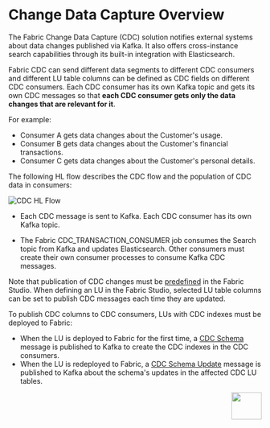 # Change Data Capture Overview

The Fabric Change Data Capture (CDC) solution notifies external systems about data changes published via Kafka. It also offers cross-instance search capabilities through its built-in integration with Elasticsearch.

Fabric CDC can send different data segments to different CDC consumers and different LU table columns can be defined as CDC fields on different CDC consumers. Each CDC consumer has its own Kafka topic and gets its own CDC messages so that **each CDC consumer gets only the data changes that are relevant for it**. 

For example:
-  Consumer A gets data changes about the Customer's usage.
-  Consumer B gets data changes about the Customer's financial transactions.
-  Consumer C gets data changes about the Customer's personal details. 

The following HL flow describes the CDC flow and the population of CDC data in consumers:

![CDC HL Flow](images/cdc_hl_flow.png)


- Each CDC message is sent to Kafka. Each CDC consumer has its own Kafka topic. 

- The Fabric CDC_TRANSACTION_CONSUMER job consumes the Search topic from Kafka and updates Elasticsearch. Other consumers must create their own consumer processes to consume Kafka CDC messages. 

Note that publication of CDC changes must be [predefined](05_cdc_consumers_implementation.md) in the Fabric Studio. When defining an LU in the Fabric Studio, selected LU table columns can be set to publish CDC messages each time they are updated. 

To publish CDC columns to CDC consumers, LUs with CDC indexes must be deployed to Fabric:

- When the LU is deployed to Fabric for the first time, a [CDC Schema](03_cdc_messages.md#cdc-schema) message is published to Kafka to create the CDC indexes in the CDC consumers.
- When the LU is redeployed to Fabric, a [CDC Schema Update](03_cdc_messages.md#cdc-schema-update) message is published to Kafka about the schema's updates in the affected CDC LU tables.



[<img align="right" width="60" height="54" src="/articles/images/Next.png">](02_cdc_process_architecture.md)



